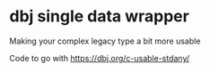 # dbj single data wrapper

Making your complex legacy type a bit more usable

Code to go with https://dbj.org/c-usable-stdany/
